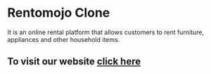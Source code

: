 # Rentomojo Clone
It is an online rental platform that allows customers to rent furniture, appliances and other household items.

## To visit our website [click here](https://joyful-valkyrie-7a303c.netlify.app/)
